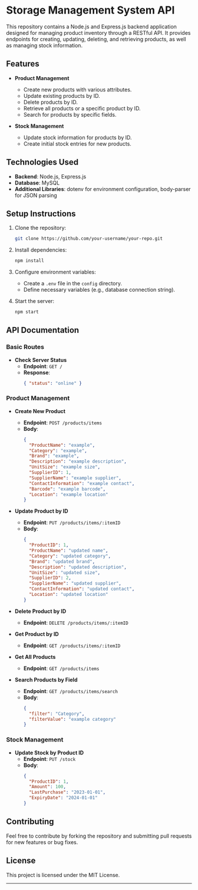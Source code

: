 # Storage Management System API

This repository contains a Node.js and Express.js backend application designed for managing product inventory through a RESTful API. It provides endpoints for creating, updating, deleting, and retrieving products, as well as managing stock information.

## Features

- **Product Management**
  - Create new products with various attributes.
  - Update existing products by ID.
  - Delete products by ID.
  - Retrieve all products or a specific product by ID.
  - Search for products by specific fields.

- **Stock Management**
  - Update stock information for products by ID.
  - Create initial stock entries for new products.

## Technologies Used

- **Backend**: Node.js, Express.js
- **Database**: MySQL
- **Additional Libraries**: dotenv for environment configuration, body-parser for JSON parsing

## Setup Instructions

1. Clone the repository:
   ```sh
   git clone https://github.com/your-username/your-repo.git
   ```

2. Install dependencies:
   ```sh
   npm install
   ```

3. Configure environment variables:
   - Create a `.env` file in the `config` directory.
   - Define necessary variables (e.g., database connection string).

4. Start the server:
   ```sh
   npm start
   ```

## API Documentation

### Basic Routes

- **Check Server Status**
  - **Endpoint**: `GET /`
  - **Response**: 
    ```json
    { "status": "online" }
    ```

### Product Management

- **Create New Product**
  - **Endpoint**: `POST /products/items`
  - **Body**:
    ```json
    {
      "ProductName": "example",
      "Category": "example",
      "Brand": "example",
      "Description": "example description",
      "UnitSize": "example size",
      "SupplierID": 1,
      "SupplierName": "example supplier",
      "ContactInformation": "example contact",
      "Barcode": "example barcode",
      "Location": "example location"
    }
    ```

- **Update Product by ID**
  - **Endpoint**: `PUT /products/items/:itemID`
  - **Body**:
    ```json
    {
      "ProductID": 1,
      "ProductName": "updated name",
      "Category": "updated category",
      "Brand": "updated brand",
      "Description": "updated description",
      "UnitSize": "updated size",
      "SupplierID": 2,
      "SupplierName": "updated supplier",
      "ContactInformation": "updated contact",
      "Location": "updated location"
    }
    ```

- **Delete Product by ID**
  - **Endpoint**: `DELETE /products/items/:itemID`

- **Get Product by ID**
  - **Endpoint**: `GET /products/items/:itemID`

- **Get All Products**
  - **Endpoint**: `GET /products/items`

- **Search Products by Field**
  - **Endpoint**: `GET /products/items/search`
  - **Body**:
    ```json
    {
      "filter": "Category",
      "filterValue": "example category"
    }
    ```

### Stock Management

- **Update Stock by Product ID**
  - **Endpoint**: `PUT /stock`
  - **Body**:
    ```json
    {
      "ProductID": 1,
      "Amount": 100,
      "LastPurchase": "2023-01-01",
      "ExpiryDate": "2024-01-01"
    }
    ```

## Contributing

Feel free to contribute by forking the repository and submitting pull requests for new features or bug fixes.

## License

This project is licensed under the MIT License.

---
